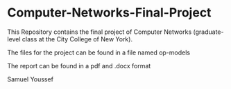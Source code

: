 # Computer-Networks-Final-Project

This Repository contains the final project of Computer Networks (graduate-level class at the City College of New York).

The files for the project can be found in a file named op-models

The report can be found in a pdf and .docx format

Samuel Youssef

